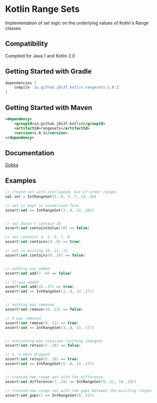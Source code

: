 # Kotlin Range Sets

Implementation of set logic on the underlying values of Kotlin's Range classes.

## Compatibility

Compiled for Java 1 and Kotlin 2.0

## Getting Started with Gradle

```groovy
dependencies {
    compile 'io.github.j0s3f.kotlin:rangesets:1.0.1'
}
```

## Getting Started with Maven

```xml
<dependency>
    <groupId>io.github.j0s3f.kotlin</groupId>
    <artifactId>rangesets</artifactId>
    <version>1.0.1</version>
</dependency>
```

## Documentation

[Dokka](https://jonpeterson.github.io/docs/kotlin-range-sets/1.0.0/index.html)

## Examples

```kt
// create set with overlapped, out-of-order ranges
val set = IntRangeSet(5..9, 3..7, 13..16)

// set is kept in normalized form
assert(set == IntRangeSet(3..9, 13..16))


// set doesn't contain 10
assert(set.containsValue(10) == false)

// set contains 4, 5, 6, 7, 8
assert(set.contains(4..8) == true)

// set is missing 10, 11, 12
assert(set.contains(8..14) == false)


// nothing was added
assert(set.add(7..9) == false)

// 17 was added
assert(set.add(15..17) == true)
assert(set == IntRangeSet(3..9, 13..17))


// nothing was removed
assert(set.remove(10..12) == false)

// 9 was removed
assert(set.remove(9..11) == true)
assert(set == IntRangeSet(3..8, 13..17))


// everything was retained (nothing changed)
assert(set.retain(2..20) == false)

// 3, 4 were dropped
assert(set.retain(5..18) == true)
assert(set == IntRangeSet(5..8, 13..17))


// created new range set with the difference
assert(set.difference(7..19) == IntRangeSet(9..12, 18..19))

// created new range set with the gaps between the existing ranges
assert(set.gaps() == IntRangeSet(9..12))
```
